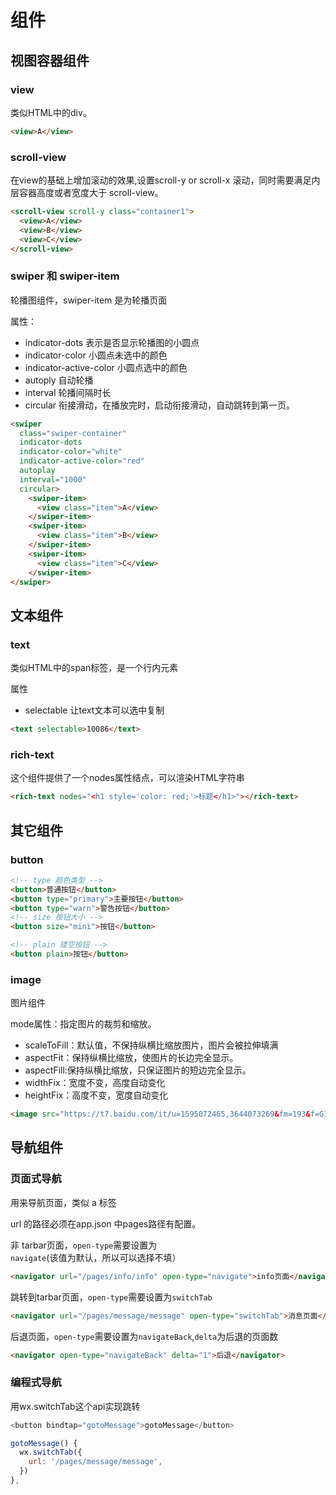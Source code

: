 # 组件

## 视图容器组件

### view
类似HTML中的div。
```HTML
<view>A</view>
```

### scroll-view
在view的基础上增加滚动的效果,设置scroll-y or scroll-x 滚动，同时需要满足内层容器高度或者宽度大于 scroll-view。
```HTML
<scroll-view scroll-y class="container1">
  <view>A</view>
  <view>B</view>
  <view>C</view>
</scroll-view>
```

### swiper 和 swiper-item

轮播图组件，swiper-item 是为轮播页面

属性：
- indicator-dots 表示是否显示轮播图的小圆点
- indicator-color 小圆点未选中的颜色
- indicator-active-color 小圆点选中的颜色
- autoply 自动轮播
- interval 轮播间隔时长
- circular 衔接滑动，在播放完时，启动衔接滑动，自动跳转到第一页。

```HTML
<swiper 
  class="swiper-container" 
  indicator-dots 
  indicator-color="white"
  indicator-active-color="red"
  autoplay
  interval="1000"
  circular>
    <swiper-item>
      <view class="item">A</view>
    </swiper-item>
    <swiper-item>
      <view class="item">B</view>
    </swiper-item>
    <swiper-item>
      <view class="item">C</view>
    </swiper-item>
</swiper>
```

## 文本组件

### text
类似HTML中的span标签，是一个行内元素

属性
- selectable 让text文本可以选中复制
```HTMl
<text selectable>10086</text>
```

### rich-text
这个组件提供了一个nodes属性结点，可以渲染HTML字符串

```HTML
<rich-text nodes="<h1 style='color: red;'>标题</h1>"></rich-text>
```

## 其它组件

### button
```HTML
<!-- type 颜色类型 -->
<button>普通按钮</button>
<button type="primary">主要按钮</button>
<button type="warn">警告按钮</button> 
<!-- size 按钮大小 -->
<button size="mini">按钮</button> 

<!-- plain 镂空按钮 -->
<button plain>按钮</button>
```

### image
图片组件

mode属性：指定图片的裁剪和缩放。
- scaleToFill：默认值，不保持纵横比缩放图片，图片会被拉伸填满
- aspectFit：保持纵横比缩放，使图片的长边完全显示。
- aspectFill:保持纵横比缩放，只保证图片的短边完全显示。
- widthFix：宽度不变，高度自动变化
- heightFix：高度不变，宽度自动变化
```HTML
<image src="https://t7.baidu.com/it/u=1595072465,3644073269&fm=193&f=GIF" mode="widthFix"></image>
```

## 导航组件

### 页面式导航 
用来导航页面，类似 a 标签

url 的路径必须在app.json 中pages路径有配置。

非 tarbar页面，`open-type`需要设置为`navigate`(该值为默认，所以可以选择不填）
```HTML
<navigator url="/pages/info/info" open-type="navigate">info页面</navigator>
```

跳转到tarbar页面，`open-type`需要设置为`switchTab`
```HTML
<navigator url="/pages/message/message" open-type="switchTab">消息页面</navigator>
```

后退页面，`open-type`需要设置为`navigateBack`,`delta`为后退的页面数
```HTML
<navigator open-type="navigateBack" delta="1">后退</navigator>
```

### 编程式导航

用wx.switchTab这个api实现跳转

```Javascript
<button bindtap="gotoMessage">gotoMessage</button>

gotoMessage() {
  wx.switchTab({
    url: '/pages/message/message',
  })
},
```
